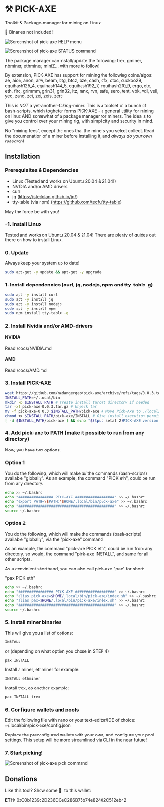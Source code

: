 # :hammer_and_pick: PICK-AXE

Toolkit & Package-manager for mining on Linux

:battery: Binaries not included!

![Screenshot of pick-axe HELP menu](https://github.com/nadangergeo/pick-axe/blob/main/screenshots/pick-axe_helpmenu_screenshot.png)

![Screenshot of pick-axe STATUS command](https://github.com/nadangergeo/pick-axe/blob/main/screenshots/pick-axe_status_screenshot.png)

The package manager can install/update the following: trex, gminer, nbminer, ethminer, miniZ...
with more to follow!

By extension, PICK-AXE has support for mining the following coins/algos:
ae, aion, anon, arw, beam, btg, btcz, bze, cash, cfx, ctxc, cuckoo29, equihash125_4, equihash144_5, equihash192_7, equihash210_9, ergo, etc, eth, firo, grimmm, grin31, grin32, ltz, mnx, rvn, safe, sero, tent, vbk, vdl, veil, yec, zano, zcl, zel, zels, zerc

This is *NOT* a yet-another-f*cking*-miner. This is a toolset of a bunch of bash-scripts, which
togheter forms PICK-AXE - a general utility for mining on linux AND somewhat of a package manager for miners.
The idea is to give you control over your mining rig, with simplicity and security in mind.

No "mining fees", except the ones that the miners you select collect.
Read the documenation of a miner before installing it, and *always do your own research*!

## Installation

### Prerequisites & Dependencies

- Linux (Tested and works on Ubuntu 20.04 & 21.04!)
- NVIDIA and/or AMD drivers
- curl
- jq (https://stedolan.github.io/jq/)
- tty-table (via npm) (https://github.com/tecfu/tty-table)

May the force be with you!

### -1. Install Linux
Tested and works on Ubuntu 20.04 & 21.04!
There are plenty of guides out there on how to install Linux.

### 0. Update
Always keep your system up to date!

 ```sh
sudo apt-get -y update && apt-get -y upgrade
```

### 1. Install dependencies (curl, jq, nodejs, npm and tty-table-g)
 ```sh
sudo apt -y install curl
sudo apt -y install jq
sudo apt -y install nodejs
sudo apt -y install npm
sudo npm install tty-table -g
```

### 2. Install Nvidia and/or AMD-drivers

#### NVIDIA
Read /docs/NVIDIA.md

#### AMD
Read /docs/AMD.md

### 3. Install PICK-AXE

 ```sh
wget https://github.com/nadangergeo/pick-axe/archive/refs/tags/0.0.3.tar.gz -O pick-axe-0.0.3.tar.gz
INSTALL_PATH=~/.local/bin
mkdir -p $INSTALL_PATH # Create install target directory if needed
tar -xf pick-axe-0.0.3.tar.gz # Unpack tar
mv -f pick-axe-0.0.3 $INSTALL_PATH/pick-axe # Move Pick-Axe to ./local/bin
chmod +x $INSTALL_PATH/pick-axe/INSTALL # Give install execution permission
[ -d $INSTALL_PATH/pick-axe ] && echo "$(tput setaf 2)PICK-AXE version 0.0.3 successfully installed! $(tput sgr0)" && rm -f pick-axe-0.0.3.tar.gz || echo -e "$(tput setaf 1)PICK-AXE installation failed! $(tput sgr0)\nTry unpacking the archive into $INSTALL_PATH/pick-axe manually!"

```

### 4. Add pick-axe to PATH (make it possible to run from any directory)

Now, you have two options. 

### Option 1
You do the following, which will make *all* the commands (bash-scripts) available "globally".
As an example, the command "PICK eth", could be run from any directory.

 ```sh
echo >> ~/.bashrc
echo "################ PICK-AXE ##################" >> ~/.bashrc
echo "export PATH=\$PATH:\$HOME/.local/bin/pick-axe" >> ~/.bashrc 
echo "############################################" >> ~/.bashrc
source ~/.bashrc
```

### Option 2
You do the following, which will make the commands (bash-scripts) available "globally",
via the "pick-axe" command

As an example, the command "pick-axe PICK eth", could be run from any directory.
so would, the command "pick-axe INSTALL", and same for all other scripts.

As a convinient shorthand, you can also call pick-axe "pax" for short:

"pax PICK eth"

 ```sh
echo >> ~/.bashrc
echo "################ PICK-AXE ##################" >> ~/.bashrc
echo "alias pick-axe=$HOME/.local/bin/pick-axe/index.sh" >> ~/.bashrc 
echo "alias pax=$HOME/.local/bin/pick-axe/index.sh" >> ~/.bashrc 
echo "############################################" >> ~/.bashrc
source ~/.bashrc
```

### 5. Install miner binaries

This will give you a list of options:

 ```sh
INSTALL
```
or (depending on what option you chose in STEP 4)

 ```sh
pax INSTALL
```

Install a miner, ethminer for example:

 ```sh
INSTALL ethminer
```
Install trex, as another example:

 ```sh
pax INSTALL trex
```

### 6. Configure wallets and pools
Edit the following file with nano or your text-editor/IDE of choice:
~/.local/bin/pick-axe/config.json

Replace the preconfigured wallets with your own, and configure your pool settings.
This setup will be more streamlined via CLI in the near future!

### 7. Start picking!
![Screenshot of pick-axe pick command](https://github.com/nadangergeo/pick-axe/blob/main/screenshots/pick-axe_pick_screenshot.png)

## Donations
Like this tool? Show some :black_heart:   to this wallet:

**ETH:** 0xC0b1239c2D236DCeC286B75b74e82402C512eb42
